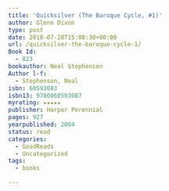 ```yaml
---
title: 'Quicksilver (The Baroque Cycle, #1)'
author: Glenn Dixon
type: post
date: 2018-07-28T15:08:38+00:00
url: /quicksilver-the-baroque-cycle-1/
Book Id:
  - 823
bookauthor: Neal Stephenson
Author l-f:
  - Stephenson, Neal
isbn: 60593083
isbn13: 9780060593087
myrating: ★★★★★
publisher: Harper Perennial
pages: 927
yearpublished: 2004
status: read
categories:
  - GoodReads
  - Uncategorized
tags:
  - books

---
```

